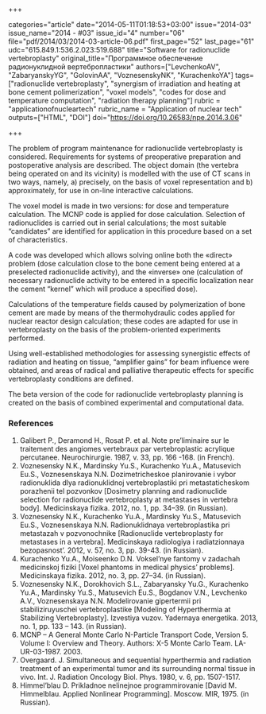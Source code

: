 +++

categories="article"
date="2014-05-11T01:18:53+03:00"
issue="2014-03"
issue_name="2014 - #03"
issue_id="4"
number="06"
file="pdf/2014/03/2014-03-article-06.pdf"
first_page="52"
last_page="61"
udc="615.849.1:536.2.023:519.688"
title="Software for radionuclide vertebroplasty"
original_title="Программное обеспечение радионуклидной вертебропластики"
authors=["LevchenkoAV", "ZabaryanskyYG", "GolovinАА", "VoznesenskyNK", "KurachenkoYA"]
tags=["radionuclide vertebroplasty", "synergism of irradiation and heating at bone cement polimerization", "voxel models", "codes for dose and temperature computation", "radiation therapy planning"]
rubric = "applicationofnucleartech"
rubric_name = "Application of nuclear tech"
outputs=["HTML", "DOI"]
doi="https://doi.org/10.26583/npe.2014.3.06"

+++

The problem of program maintenance for radionuclide vertebroplasty is considered. Requirements for systems of preoperative preparation and postoperative analysis are described. The object domain (the vertebra being operated on and its vicinity) is modelled with the use of CT scans in two ways, namely, a) precisely, on the basis of voxel representation and b) approximately, for use in on-line interactive calculations.

The voxel model is made in two versions: for dose and temperature calculation. The MCNP code is applied for dose calculation. Selection of radionuclides is carried out in serial calculations; the most suitable “candidates” are identified for application in this procedure based on a set of characteristics.

A code was developed which allows solving online both the «direct» problem (dose calculation close to the bone cement being entered at a preselected radionuclide activity), and the «inverse» one (calculation of necessary radionuclide activity to be entered in a specific localization near the cement “kernel” which will produce a specified dose).

Calculations of the temperature fields caused by polymerization of bone cement are made by means of the thermohydraulic codes applied for nuclear reactor design calculation; these codes are adapted for use in vertebroplasty on the basis of the problem-oriented experiments performed.

Using well-established methodologies for assessing synergistic effects of radiation and heating on tissue, “amplifier gains” for beam influence were obtained, and areas of radical and palliative therapeutic effects for specific vertebroplasty conditions are defined.

The beta version of the code for radionuclide vertebroplasty planning is created on the basis of combined experimental and computational data.

### References

1. Galibert P., Deramond H., Rosat P. et al. Note pre’liminaire sur le traitement des angiomes vertebraux par vertebroplastic acrylique percutanee. Neurochirurgie. 1987, v. 33, pp. 166 -168. (in French).
2. Voznesensky N.K., Mardinsky Yu.S., Kurachenko Yu.A., Matusevich Eu.S., Voznesenskaya N.N. Dozimetricheskoe planirovanie i vybor radionuklida dlya radionuklidnoj vertebroplastiki pri metastaticheskom porazhenii tel pozvonkov [Dosimetry planning and radionuclide selection for radionuclide vertebroplasty at metastases in vertebra body]. Medicinskaya fizika. 2012, no. 1, pp. 34–39. (in Russian).
3. Voznesensky N.K., Kurachenko Yu.A., Mardinsky Yu.S., Matusevich Eu.S., Voznesenskaya N.N. Radionuklidnaya vertebroplastika pri metastazah v pozvonochnike [Radionuclide vertebroplasty for metastases in a vertebra]. Medicinskaya radiologiya i radiatzionnaya bezopasnost’. 2012, v. 57, no. 3, pp. 39-43. (in Russian).
4. Kurachenko Yu.A., Moiseenko D.N. Voksel’nye fantomy v zadachah medicinskoj fiziki [Voxel phantoms in medical physics’ problems]. Medicinskaya fizika. 2012, no. 3, pp. 27–34. (in Russian).
5. Voznesensky N.K., Dorokhovich S.L., Zabaryansky Yu.G., Kurachenko Yu.A., Mardinsky Yu.S., Matusevich Eu.S., Bogdanov V.N., Levchenko A.V., Voznesenskaya N.N. Modelirovanie gipertermii pri stabiliziruyuschei vertebroplastike [Modeling of Hyperthermia at Stabilizing Vertebroplasty]. Izvestiya vuzov. Yadernaya energetika. 2013, no. 1, pp. 133 – 143. (in Russian).
6. MCNP – A General Monte Carlo N-Particle Transport Code, Version 5. Volume I: Overview and Theory. Authors: X-5 Monte Carlo Team. LA-UR-03-1987. 2003.
7. Overgaard. J. Simultaneous and sequential hyperthermia and radiation treatment of an experimental tumor and its surrounding normal tissue in vivo. Int. J. Radiation Oncology Biol. Phys. 1980, v. 6, pp. 1507-1517.
8. Himmel’blau D. Prikladnoe nelinejnoe programmirovanie [David M. Himmelblau. Applied Nonlinear Programming]. Moscow. MIR, 1975. (in Russian).